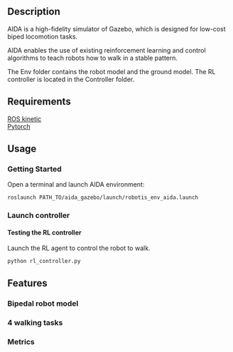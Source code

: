 ## Description 
AIDA is a high-fidelity simulator of Gazebo, which is designed for low-cost biped locomotion tasks. 

AIDA enables the use of existing reinforcement learning and control algorithms to teach robots how to walk in a stable pattern.

The Env folder contains the robot model and the ground model. The RL controller is located in the Controller folder.

## Requirements
[ROS kinetic](http://wiki.ros.org/kinetic/Installation/Ubuntu)  
[Pytorch](https://pytorch.org/get-started/locally/)

## Usage
### Getting Started
Open a terminal and launch AIDA environment: 
```
roslaunch PATH_TO/aida_gazebo/launch/robotis_env_aida.launch
```
### Launch controller
#### Testing the RL controller
Launch the RL agent to control the robot to walk.
```
python rl_controller.py
```
## Features
### Bipedal robot model
### 4 walking tasks
### Metrics
